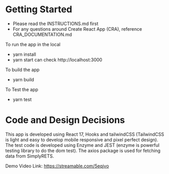 # Getting Started

- Please read the INSTRUCTIONS.md first
- For any questions around Create React App (CRA), reference
  CRA_DOCUMENTATION.md

To run the app in the local
- yarn install
- yarn start
can check http://localhost:3000

To build the app
- yarn build

To Test the app
- yarn test

# Code and Design Decisions

This app is developed using React 17, Hooks and tailwindCSS (TailwindCSS is light and easy to develop mobile responsive and pixel perfect design).
The test code is developed using Enzyme and JEST (enzyme is powerful testing library to do the dom test).
The axios package is used for fetching data from SimplyRETS.

Demo Video Link: https://streamable.com/5eqjvo
